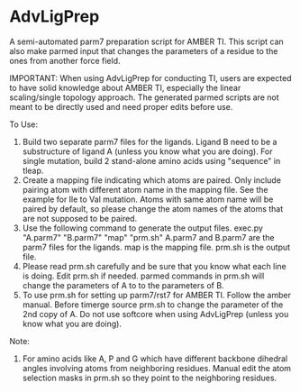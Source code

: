 # AdvLigPrep
A semi-automated parm7 preparation script for AMBER TI.
This script can also make parmed input that changes the parameters of a residue to the ones from another force field.

IMPORTANT: When using AdvLigPrep for conducting TI, users are expected to have solid knowledge about AMBER TI, especially the linear scaling/single topology approach.
      The generated parmed scripts are not meant to be directly used and need proper edits before use. 
     
To Use:
1. Build two separate parm7 files for the ligands. Ligand B need to be a substructure of ligand A (unless you know what you are doing). 
   For single mutation, build 2 stand-alone amino acids using "sequence" in tleap. 
2. Create a mapping file indicating which atoms are paired.
   Only include pairing atom with different atom name in the mapping file. See the example for Ile to Val mutation.
   Atoms with same atom name will be paired by default, so please change the atom names of the atoms that are not supposed to be paired.
3. Use the following command to generate the output files.
   exec.py "A.parm7" "B.parm7" "map" "prm.sh"
   A.parm7 and B.parm7 are the parm7 files for the ligands.
   map is the mapping file.
   prm.sh is the output file.
4. Please read prm.sh carefully and be sure that you know what each line is doing.
   Edit prm.sh if needed. 
   parmed commands in prm.sh will change the parameters of A to to the parameters of B. 
5. To use prm.sh for setting up parm7/rst7 for AMBER TI.
   Follow the amber manual. Before timerge source prm.sh to change the parameter of the 2nd copy of A.
   Do not use softcore when using AdvLigPrep (unless you know what you are doing). 

Note:
1. For amino acids like A, P and G which have different backbone dihedral angles involving atoms from neighboring residues. Manual edit the atom selection masks in prm.sh so they point to the neighboring residues.

